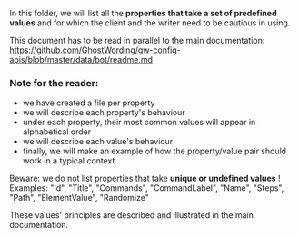 In this folder, we will list all the **properties that take a set of predefined values** and for which the client and the writer need to be cautious in using.

This document has to be read in parallel to the main documentation: https://github.com/GhostWording/gw-config-apis/blob/master/data/bot/readme.md

### Note for the reader:
- we have created a file per property
- we will describe each property's behaviour
- under each property, their most common values will appear in alphabetical order
- we will describe each value's behaviour
- finally, we will make an example of how the property/value pair should work in a typical context

Beware: we do not list properties that take **unique or undefined values** !
Examples: "Id", "Title", "Commands", "CommandLabel", "Name", "Steps", "Path", "ElementValue", "Randomize"

These values' principles are described and illustrated in the main documentation.


